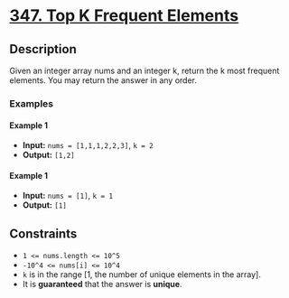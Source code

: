 # [347. Top K Frequent Elements](https://leetcode.com/problems/top-k-frequent-elements/description/)

## Description

Given an integer array nums and an integer k, return the k most frequent elements. You may return the answer in any order.

 
### Examples

#### Example 1
- **Input:** `nums = [1,1,1,2,2,3]`, `k = 2`
- **Output:** `[1,2]`


#### Example 1
- **Input:** `nums = [1]`, `k = 1`
- **Output:** `[1]`


## Constraints
- `1 <= nums.length <= 10^5`
- `-10^4 <= nums[i] <= 10^4`
- `k` is in the range [1, the number of unique elements in the array].
- It is **guaranteed** that the answer is **unique**.
 

